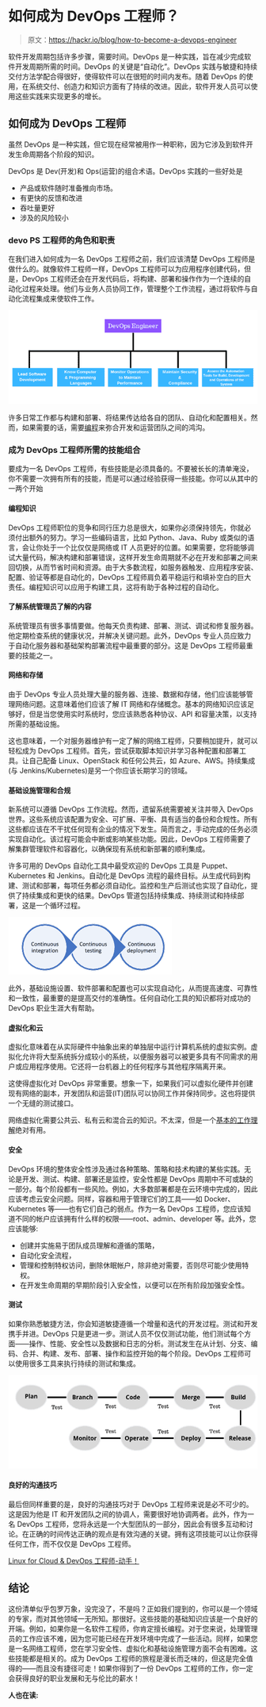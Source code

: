 # 如何成为 DevOps 工程师？

> 原文：<https://hackr.io/blog/how-to-become-a-devops-engineer>

软件开发周期包括许多步骤，需要时间。DevOps 是一种实践，旨在减少完成软件开发周期所需的时间。DevOps 的关键是“自动化”。DevOps 实践与敏捷和持续交付方法学配合得很好，使得软件可以在很短的时间内发布。随着 DevOps 的使用，在系统交付、创造力和知识方面有了持续的改进。因此，软件开发人员可以使用这些实践来实现更多的增长。

## **如何成为 DevOps 工程师**

虽然 DevOps 是一种实践，但它现在经常被用作一种职称，因为它涉及到软件开发生命周期各个阶段的知识。

DevOps 是 Dev(开发)和 Ops(运营)的组合术语。DevOps 实践的一些好处是

*   产品或软件随时准备推向市场。
*   有更快的反馈和改进
*   吞吐量更好
*   涉及的风险较小

### **devo PS 工程师的角色和职责**

在我们进入如何成为一名 DevOps 工程师之前，我们应该清楚 DevOps 工程师是做什么的。就像软件工程师一样，DevOps 工程师可以为应用程序创建代码，但是，DevOps 工程师还会在开发代码后，将构建、部署和操作作为一个连续的自动化过程来处理。他们与业务人员协同工作，管理整个工作流程，通过将软件与自动化流程集成来使软件工作。

![DevOps Engineer](img/3c7d0a8ffadcea5a7c474d67d8c82499.png)

许多日常工作都与构建和部署、将结果传达给各自的团队、自动化和配置相关。然而，如果需要的话，需要[编程](https://hackr.io/blog/what-is-programming)来弥合开发和运营团队之间的鸿沟。

### **成为 DevOps 工程师所需的技能组合**

要成为一名 DevOps 工程师，有些技能是必须具备的。不要被长长的清单淹没，你不需要一次拥有所有的技能，而是可以通过经验获得一些技能。你可以从其中的一两个开始

#### **编程知识**

DevOps 工程师职位的竞争和同行压力总是很大，如果你必须保持领先，你就必须付出额外的努力。学习一些编码语言，比如 Python、Java、Ruby 或类似的语言，会让你处于一个比仅仅是网络或 IT 人员更好的位置。如果需要，您将能够调试大量代码，解决构建和部署错误，这样开发生命周期就不必在开发和部署之间来回切换，从而节省时间和资源。由于大多数流程，如服务器触发、应用程序安装、配置、验证等都是自动化的，DevOps 工程师肩负着平稳运行和填补空白的巨大责任。编程知识可以应用于构建工具，这将有助于各种过程的自动化。

#### **了解系统管理员了解的内容**

系统管理员有很多事情要做。他每天负责构建、部署、测试、调试和修复服务器。他定期检查系统的健康状况，并解决关键问题。此外，DevOps 专业人员应致力于自动化服务器和基础架构部署流程中最重要的部分。这是 DevOps 工程师最重要的技能之一。

#### **网络和存储**

由于 DevOps 专业人员处理大量的服务器、连接、数据和存储，他们应该能够管理网络问题。这意味着他们应该了解 IT 网络和存储概念。基本的网络知识应该足够好，但是当您使用实时系统时，您应该熟悉各种协议、API 和容量决策，以支持所需的基础设施。

这也意味着，一个对服务器维护有一定了解的网络工程师，只要稍加提升，就可以轻松成为 DevOps 工程师。首先，尝试获取脚本知识并学习各种配置和部署工具。让自己配备 Linux、OpenStack 和任何公共云，如 Azure、AWS。持续集成(与 Jenkins/Kubernetes)是另一个你应该长期学习的领域。

#### **基础设施管理和合规**

新系统可以遵循 DevOps 工作流程。然而，遗留系统需要被关注并带入 DevOps 世界。这些系统应该配置为安全、可扩展、平衡、具有适当的备份和合规性。所有这些都应该在不干扰任何现有企业的情况下发生。简而言之，手动完成的任务必须实现自动化。该过程可能会中断或影响某些功能。因此，DevOps 工程师需要了解集群管理软件和容器化，以确保现有系统和新部署的顺利集成。

许多可用的 DevOps 自动化工具中最受欢迎的 DevOps 工具是 Puppet、Kubernetes 和 Jenkins。自动化是 DevOps 流程的最终目标。从生成代码到构建、测试和部署，每项任务都必须自动化。监控和生产后测试也实现了自动化，提供了持续集成和更快的结果。DevOps 管道包括持续集成、持续测试和持续部署，这是一个循环过程。

![Automation tools](img/bf302c6b3e40604a2b992a395e85dce7.png)

此外，基础设施设置、软件部署和配置也可以实现自动化，从而提高速度、可靠性和一致性，最重要的是提高交付的准确性。任何自动化工具的知识都将对成功的 DevOps 职业生涯大有帮助。

#### **虚拟化和云**

虚拟化意味着在从实际硬件中抽象出来的单独层中运行计算机系统的虚拟实例。虚拟化允许将大型系统拆分成较小的系统，以便服务器可以被更多具有不同需求的用户或应用程序使用。它还将一台机器上的任何程序与其他程序隔离开来。

这使得虚拟化对 DevOps 非常重要。想象一下，如果我们可以虚拟化硬件并创建现有网络的副本，开发团队和运营(IT)团队可以协同工作并保持同步。这也将提供一个无缝的测试接口。

网络虚拟化需要公共云、私有云和混合云的知识。不太深，但是一个[基本的工作理解](https://hackr.io/tutorial/devops-on-aws-learn-to-set-up-your-infrastructure-on-cloud?ref=blog-post)绝对有用。

#### **安全**

DevOps 环境的整体安全性涉及通过各种策略、策略和技术构建的某些实践。无论是开发、测试、构建、部署还是监控，安全性都是 DevOps 周期中不可或缺的一部分。每个阶段都有一些风险。例如，大多数部署都是在云环境中完成的，因此应该考虑云安全问题。同样，容器和用于管理它们的工具——如 Docker、Kubernetes 等——也有它们自己的弱点。作为一名 DevOps 工程师，您应该知道不同的帐户应该拥有什么样的权限——root、admin、developer 等。此外，您应该能够:

*   创建并实施易于团队成员理解和遵循的策略，
*   自动化安全流程，
*   管理和控制特权访问，删除休眠帐户，除非绝对需要，否则尽可能少使用特权。
*   在开发生命周期的早期阶段引入安全性，以便可以在所有阶段加强安全性。

#### **测试**

如果你熟悉敏捷方法，你会知道敏捷遵循一个增量和迭代的开发过程。测试和开发携手并进。DevOps 只是更进一步。测试人员不仅仅测试功能，他们测试每个方面——操作、性能、安全性以及数据和日志的分析。测试发生在从计划、分支、编码、合并、构建、发布、部署、操作和监控开始的每个阶段。DevOps 工程师可以使用很多工具来执行持续的测试和集成。

![Testing](img/3c00c2e6c04105e0c2627c4be4d900ed.png)

#### **良好的沟通技巧**

最后但同样重要的是，良好的沟通技巧对于 DevOps 工程师来说是必不可少的。这是因为他是 IT 和开发团队之间的协调人，需要很好地协调两者。此外，作为一名 DevOps 工程师，您将永远是一个大型团队的一部分，因此会有很多互动和讨论。在正确的时间传达正确的观点是有效沟通的关键。拥有这项技能可以让你获得任何工作，而不仅仅是 DevOps 工程师。

[Linux for Cloud & DevOps 工程师-动手！](https://click.linksynergy.com/link?id=jU79Zysihs4&offerid=1045023.4327172&type=2&murl=https%3A%2F%2Fwww.udemy.com%2Fcourse%2Flinux-for-cloud-devops-engineers-hands-on%2F)

## **结论**

这份清单似乎包罗万象，没完没了，不是吗？正如我们提到的，你可以是一个领域的专家，而对其他领域一无所知。那很好。这些技能的基础知识应该是一个良好的开端。例如，如果你是一名软件工程师，你肯定擅长编程。对于您来说，处理管理员的工作应该不难，因为您可能已经在开发环境中完成了一些活动。同样，如果您是一名网络工程师，您在学习安全性、虚拟化和基础设施管理方面不会有困难。这些技能都是相关的。成为 DevOps 工程师的旅程是漫长而乏味的，但这是完全值得的——而且没有捷径可走！如果你得到了一份 DevOps 工程师的工作，你一定会获得良好的职业发展和无与伦比的薪水！

**人也在读:**